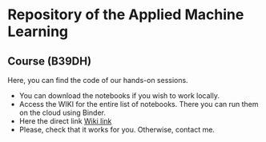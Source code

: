 # Repository of the Applied Machine Learning 
## Course (B39DH)
Here, you can find the code of our hands-on sessions.
* You can download the notebooks if you wish to work locally.
* Access the WIKI for the entire list of notebooks. There you can run them on the cloud using Binder.
* Here the direct link [Wiki link](https://github.com/MartaVallejo/MachineLearning/wiki/List-of-our-hands-on-sessions)
* Please, check that it works for you. Otherwise, contact me.

